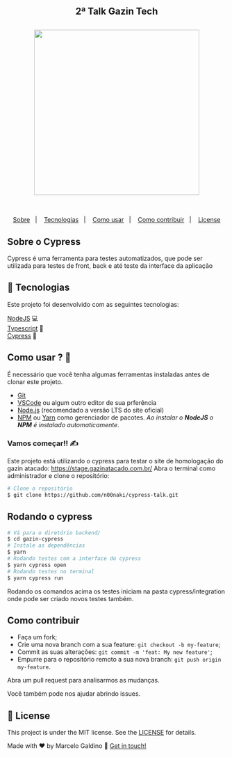 <h2 align="center">
2ª Talk Gazin Tech
</h2>

<h2 align="center">
    <img src="./src/images/logo-gazin-tech.png" width="380px" />
</h2>

<br/>

<p align="center">
  <a href="#sobre-o-SendEmail">Sobre</a>&nbsp;&nbsp;&nbsp;|&nbsp;&nbsp;&nbsp;
  <a href="#rocket-Tecnologias">Tecnologias</a>&nbsp;&nbsp;&nbsp;|&nbsp;&nbsp;&nbsp;
  <a href="#como-usar--">Como usar</a>&nbsp;&nbsp;&nbsp;|&nbsp;&nbsp;&nbsp;
  <a href="#como-contribuir">Como contribuir</a>&nbsp;&nbsp;&nbsp;|&nbsp;&nbsp;&nbsp;
  <a href="#memo-license">License</a>
</p>

## Sobre o Cypress

Cypress é uma ferramenta para testes automatizados, que pode ser utilizada para testes de front, back e até teste da interface da aplicação

## :rocket: Tecnologias

Este projeto foi desenvolvido com as seguintes tecnologias:

[NodeJS][nodejs] 💻 </br>
[Typescript][typescript] 📘 </br>
[Cypress][cypress] 🐳 </br>

## Como usar ? 🤔

É necessário que você tenha algumas ferramentas instaladas antes de clonar este projeto.

- [Git](https://git-scm.com)
- [VSCode](https://code.visualstudio.com/) ou algum outro editor de sua prferência
- [Node.js](https://nodejs.org/) (recomendado a versão LTS do site oficial)
- [NPM](https://www.npmjs.com/) ou [Yarn](https://yarnpkg.com/) como gerenciador de pacotes. _Ao instalar o **NodeJS** o **NPM** é instalado automaticamente_.

### Vamos começar!! ✍

Este projeto está utilizando o cypress para testar o site de homologação do gazin atacado: https://stage.gazinatacado.com.br/
Abra o terminal como administrador e clone o repositório:

```bash
# Clone o repositório
$ git clone https://github.com/n00naki/cypress-talk.git
```

## Rodando o cypress

```bash
# Vá para o diretório backend/
$ cd gazin-cypress
# Instale as dependências
$ yarn
# Rodando testes com a interface do cypress
$ yarn cypress open
# Rodando testes no terminal
$ yarn cypress run
```

Rodando os comandos acima os testes iniciam na pasta cypress/integration onde pode ser criado novos testes também.

## Como contribuir

- Faça um fork;
- Crie uma nova branch com a sua feature: `git checkout -b my-feature`;
- Commit as suas alterações: `git commit -m 'feat: My new feature'`;
- Empurre para o repositório remoto a sua nova branch: `git push origin my-feature`.

Abra um pull request para analisarmos as mudanças.

Você também pode nos ajudar abrindo issues.

## :memo: License

This project is under the MIT license. See the [LICENSE](https://github.com/marcelogaldino/sendEmail/blob/main/LICENSE) for details.

Made with ♥ by Marcelo Galdino :wave: [Get in touch!](https://www.linkedin.com/in/marcelogaldino/)

[typescript]: https://www.typescriptlang.org/
[nodejs]: https://nodejs.org/en/
[cypress]: https://docs.cypress.io/guides/overview/why-cypress
